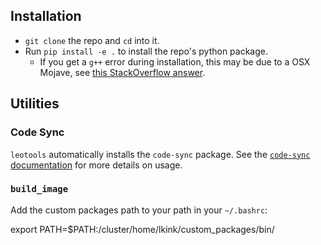 
## Installation
* `git clone` the repo and `cd` into it.
* Run `pip install -e .` to install the repo's python package.
  * If you get a `g++` error during installation, this may be due to a OSX Mojave, see [this StackOverflow answer](https://stackoverflow.com/questions/52509602/cant-compile-c-program-on-a-mac-after-upgrade-to-mojave).

## Utilities

### Code Sync
`leotools` automatically installs the `code-sync` package.
See the [`code-sync` documentation](https://github.com/uzh-dqbm-cmi/code-sync) for more details on usage.

### `build_image`

Add the custom packages path to your path in your `~/.bashrc`:

export PATH=$PATH:/cluster/home/lkink/custom_packages/bin/